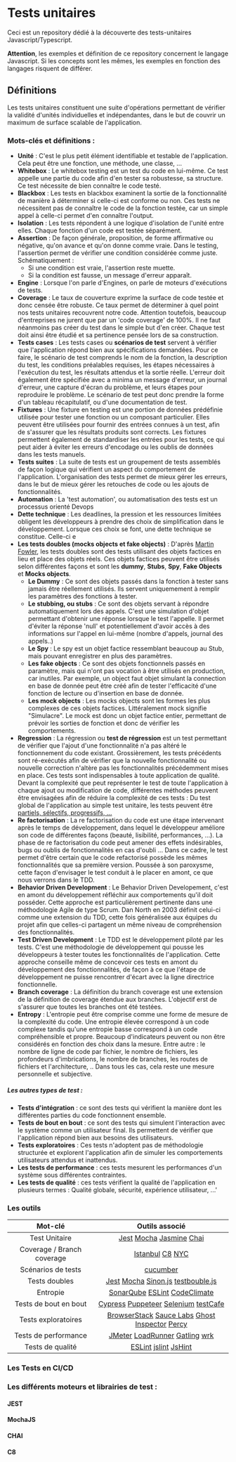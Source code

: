 # Tests unitaires

Ceci est un repository dédié à la découverte des tests-unitaires Javascript/Typescript.

**Attention**, les exemples et définition de ce repository concernent le langage Javascript. Si les concepts sont les mêmes, les exemples en fonction des langages risquent de différer.

## Définitions 

Les tests unitaires constituent une suite d'opérations permettant de vérifier la validité d'unités individuelles et indépendantes, dans le but de couvrir un maximum de surface scalable de l'application. 

### Mots-clés et définitions : 

- **Unité** : C'est le plus petit élément identifiable et testable de l'application. Cela peut être une fonction, une méthode, une classe, ...
- **Whitebox** : Le whitebox testing est un test du code en lui-même. Ce test appelle une partie du code afin d'en tester sa robustesse, sa structure. Ce test nécessite de bien connaître le code testé. 
- **Blackbox** : Les tests en blackbox examinent la sortie de la fonctionnalité de manière à déterminer si celle-ci est conforme ou non. Ces tests ne nécessitent pas de connaître le code de la fonction testée, car un simple appel à celle-ci permet d'en connaître l'output.
- **Isolation** : Les tests répondent à une logique d'isolation de l'unité entre elles. Chaque fonction d'un code est testée séparément.
- **Assertion** : De façon générale, proposition, de forme affirmative ou négative, qu'on avance et qu'on donne comme vraie. Dans le testing, l'assertion permet de vérifier une condition considérée comme juste. Schématiquement : 
  - Si une condition est vraie, l'assertion reste muette.
  - Si la condition est fausse, un message d'erreur apparaît.
- **Engine** : Lorsque l'on parle d'Engines, on parle de moteurs d'exécutions de tests.
- **Coverage** : Le taux de couverture exprime la surface de code testée et donc censée être robuste. Ce taux permet de déterminer à quel point nos tests unitaires recouvrent notre code. Attention toutefois, beaucoup d'entreprises ne jurent que par un 'code coverage' de 100%. Il ne faut néanmoins pas créer du test dans le simple but d'en créer. Chaque test doit ainsi être étudié et sa pertinence pensée lors de sa construction. 
- **Tests cases** : Les tests cases ou **scénarios de test** servent à vérifier que l'application répond bien aux spécifications demandées. Pour ce faire, le scénario de test comprends le nom de la fonction, la description du test, les conditions préalables requises, les étapes nécessaires à l'exécution du test, les résultats attendus et la sortie réelle. L'erreur doit également être spécifiée avec a minima un message d'erreur, un journal d'erreur, une capture d'écran du problème, et leurs étapes pour reproduire le problème. Le scénario de test peut donc prendre la forme d'un tableau récapitulatif, ou d'une documentation de test. 
- **Fixtures** : Une fixture en testing est une portion de données prédéfinie utilisée pour tester une fonction ou un composant particulier. Elles peuvent être utilisées pour fournir des entrées connues à un test, afin de s'assurer que les résultats produits sont corrects. Les fixtures permettent également de standardiser les entrées pour les tests, ce qui peut aider à éviter les erreurs d'encodage ou les oublis de données dans les tests manuels.
- **Tests suites** : La suite de tests est un groupement de tests assemblés de façon logique qui vérifient un aspect du comportement de l'application. L'organisation des tests permet de mieux gérer les erreurs, dans le but de mieux gérer les retouches de code ou les ajouts de fonctionnalités. 
- **Automation** : La 'test automation', ou automatisation des tests est un processus orienté Devops
- **Dette technique** : Les deadlines, la pression et les ressources limitées obligent les développeurs à prendre des choix de simplification dans le développement. Lorsque ces choix se font, une dette technique se constitue. Celle-ci e 
- **Les tests doubles (mocks objects et fake objects)** : D'après [Martin Fowler](https://martinfowler.com/articles/mocksArentStubs.html), les tests doubles sont des tests utilisant des objets factices en lieu et place des objets réels. Ces objets factices peuvent être utilisés selon différentes façons et sont les **dummy**, **Stubs**, **Spy**, **Fake Objects** et **Mocks objects**.
  - **Le Dummy** : Ce sont des objets passés dans la fonction à tester sans jamais être réellement utilisés. Ils servent uniquemement à remplir les paramètres des fonctions à tester. 
  - **Le stubbing, ou stubs** : Ce sont des objets servant à répondre automatiquement lors des appels. C'est une simulation d'objet permettant d'obtenir une réponse lorsque le test l'appelle. Il permet d'éviter la réponse 'null' et potentiellement d'avoir accès à des informations sur l'appel en lui-même (nombre d'appels, journal des appels..)
  - **Le Spy** : Le spy est un objet factice ressemblant beaucoup au Stub, mais pouvant enregistrer en plus des paramètres.
  - **Les fake objects** : Ce sont des objets fonctionnels passés en paramètre, mais qui n'ont pas vocation à être utilisés en production, car inutiles. Par exemple, un object faut objet simulant la connection en base de donnée peut être créé afin de tester l'efficacité d'une fonction de lecture ou d'insertion en base de donnée. 
  - **Les mock objects** : Les mocks objects sont les formes les plus complexes de ces objets factices. Littéralement mock signifie "Simulacre". Le mock est donc un objet factice entier, permettant de prévoir les sorties de fonction et donc de vérifier les comportements.
- **Regression** : La régression ou **test de régression** est un test permettant de vérifier que l'ajout d'une fonctionnalité n'a pas altéré le fonctionnement du code existant. Grossièrement, les tests précédents sont ré-exécutés afin de vérifier que la nouvelle fonctionnalité ou nouvelle correction n'altère pas les fonctionnalités précédemment mises en place. Ces tests sont indispensables à toute application de qualité. Devant la complexité que peut représenter le test de toute l'application à chaque ajout ou modification de code, différentes méthodes peuvent être envisagées afin de réduire la complexité de ces tests : Du test global de l'application au simple test unitaire, les tests peuvent être [partiels, sélectifs, progressifs, ... ](https://visuresolutions.com/fr/what-is-regression-testing-definition-and-top-tools#:~:text=Le%20test%20de%20r%C3%A9gression%20est,produit%20logiciel%20de%20haute%20qualit%C3%A9.) 
- **Re factorisation** : La re factorisation du code est une étape intervenant après le temps de développement, dans lequel le développeur améliore son code de différentes façons (beauté, lisibilité, performances, ...). La phase de re factorisation du code peut amener des effets indésirables, bugs ou oublis de fonctionnalités en cas d'oubli ... Dans ce cadre, le test permet d'être certain que le code refactorisé possède les mêmes fonctionnalités que sa première version. Poussée à son paroxysme, cette façon d'envisager le test conduit à le placer en amont, ce que nous verrons dans le TDD.  
- **Behavior Driven Development** : Le Behavior Driven Developement, c'est en amont du développement réfléchir aux comportements qu'il doit posséder. Cette approche est particulièrement pertinente dans une méthodologie Agile de type Scrum. Dan North en 2003 définit celui-ci comme une extension du TDD, cette fois généralisée aux équipes du projet afin que celles-ci partagent un même niveau de compréhension des fonctionnalités. 
- **Test Driven Development** : Le TDD est le développement piloté par les tests. C'est une méthodologie de développement qui pousse les développeurs à tester toutes les fonctionnalités de l'application. Cette approche conseille même de concevoir ces tests en amont du développement des fonctionnalités, de façon à ce que l'étape de développement ne puisse rencontrer d'écart avec la ligne directrice fonctionnelle.  
- **Branch coverage** : La définition du branch coverage est une extension de la définition de coverage étendue aux branches. L'objectif erst de s'assurer que toutes les branches ont été testées.
- **Entropy** : L'entropie peut être comprise comme une forme de mesure de la complexité du code. Une entropie élevée correspond à un code complexe tandis qu'une entropie basse correspond à un code compréhensible et propre. Beaucoup d'indicateurs peuvent ou non être considérés en fonction des choix dans la mesure. Entre autre : le nombre de ligne de code par fichier, le nombre de fichiers, les profondeurs d'imbrications, le nombre de branches, les routes de fichiers et l'architecture, .. Dans tous les cas, cela reste une mesure personnelle et subjective.

##### Les autres types de test :
- **Tests d'intégration** : ce sont des tests qui vérifient la manière dont les différentes parties du code fonctionnent ensemble.
- **Tests de bout en bout** : ce sont des tests qui simulent l'interaction avec le système comme un utilisateur final. Ils permettent de vérifier que l'application répond bien aux besoins des utilisateurs.
- **Tests exploratoires** : Ces tests n'adoptent pas de méthodologie structurée et explorent l'application afin de simuler les comportements utilisateurs attendus et inattendus.
- **Les tests de performance** : ces tests mesurent les performances d'un système sous différentes contraintes. 
- **Les tests de qualité** : ces tests vérifient la qualité de l'application en plusieurs termes : Qualité globale, sécurité, expérience utilisateur, ...'

### Les outils 

|         **Mot-clé**        |                                                                                    **Outils associé**                                                                                   |
|:--------------------------:|:---------------------------------------------------------------------------------------------------------------------------------------------------------------------------------------:|
|        Test Unitaire       |                            [Jest](https://jestjs.io/fr/) [Mocha](https://mochajs.org/) [Jasmine](https://jasmine.github.io/) [Chai](https://www.chaijs.com/)                            |
| Coverage / Branch coverage |                                   [Istanbul](https://istanbul.js.org/) [C8](https://www.npmjs.com/package/c8) [NYC](https://www.npmjs.com/package/nyc)                                  |
|     Scénarios de tests     |                                                                            [cucumber](https://cucumber.io/)                                                                             |
|        Tests doubles       |                  [Jest](https://jestjs.io/fr/) [Mocha](https://mochajs.org/) [Sinon.js](https://sinonjs.org/) [testbouble.js](https://www.npmjs.com/package/testdouble)                 |
|          Entropie          |                            [SonarQube](https://www.sonarsource.com/products/sonarqube/) [ESLint](https://eslint.org/) [CodeClimate](https://codeclimate.com/)                           |
|    Tests de bout en bout   |             [Cypress](https://www.cypress.io/) [Puppeteer](https://pptr.dev/) [Selenium](https://www.selenium.dev/documentation/webdriver/) [testCafe](https://testcafe.io/)            |
|     Tests exploratoires    |               [BrowserStack](https://www.browserstack.com/) [Sauce Labs](https://saucelabs.com/) [Ghost Inspector](https://ghostinspector.com/) [Percy](https://percy.io/)              |
|    Tests de performance    | [JMeter](https://jmeter.apache.org/) [LoadRunner](https://www.microfocus.com/fr-fr/products/loadrunner-professional/overview) [Gatling](https://gatling.io/) [wrk](https://wrk.com/fr/) |
|      Tests de qualité      |                                              [ESLint](https://eslint.org/) [jslint](https://www.jslint.com/) [JsHint](https://jshint.com/)                                              |


### Les Tests en CI/CD

### Les différents moteurs et librairies de test : 

#### JEST 

#### MochaJS

#### CHAI 

#### C8 